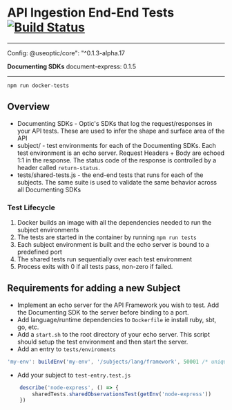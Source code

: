 # API Ingestion End-End Tests [![Build Status](https://travis-ci.org/opticdev/api-ingestion-tests.svg?branch=master)](https://travis-ci.org/opticdev/api-ingestion-tests)

___
Config:
  @useoptic/core": "^0.1.3-alpha.17
  
  **Documenting SDKs**
  document-express: 0.1.5
  
___


```npm run docker-tests```

## Overview
* Documenting SDKs - Optic's SDKs that log the request/responses in your API tests. These are used to infer the shape and surface area of the API 
* subject/ - test environments for each of the Documenting SDKs. Each test environment is an echo server. Request Headers + Body are echoed 1:1 in the response. The status code of the response is controlled by a header called `return-status`.  
* tests/shared-tests.js - the end-end tests that runs for each of the subjects. The same suite is used to validate the same behavior across all Documenting SDKs

### Test Lifecycle  
1) Docker builds an image with all the dependencies needed to run the subject environments
2) The tests are started in the container by running `npm run tests`
3) Each subject environment is built and the echo server is bound to a predefined port
4) The shared tests run sequentially over each test environment 
5) Process exits with 0 if all tests pass, non-zero if failed. 


## Requirements for adding a new Subject
* Implement an echo server for the API Framework you wish to test. Add the Documenting SDK to the server before binding to a port. 
* Add language/runtime dependencies to `Dockerfile` ie install ruby, sbt, go, etc. 
* Add a `start.sh` to the root directory of your echo server. This script should setup the test environment and then start the server.  
* Add an entry to `tests/enviroments` 
```javascript
'my-env': buildEnv('my-env', '/subjects/lang/framework', 50001 /* unique port */)
```
* Add your subject to `test-entry.test.js`
```javascript
	describe('node-express', () => {
		sharedTests.sharedObservationsTest(getEnv('node-express'))
	})
```

